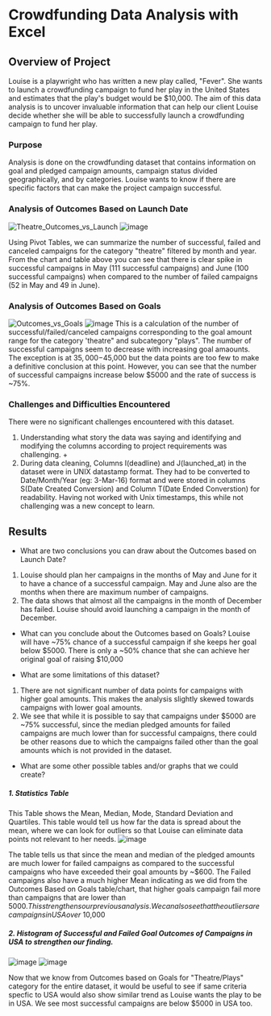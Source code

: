 # Crowdfunding Data Analysis with Excel 
## Overview of Project
Louise is a playwright who has written a new play called, "Fever". She wants to launch a crowdfunding campaign to fund her play in the United States and estimates that the play's budget would be $10,000. The aim of this data analysis is to uncover invaluable information that can help our client Louise decide whether she will be able to successfully launch a crowdfunding campaign to fund her play.
### Purpose
Analysis is done on the crowdfunding dataset that contains information on goal and pledged campaign amounts, campaign status divided geographically, and by categories. Louise wants to know if there are specific factors that can make the project campaign successful. 

### Analysis of Outcomes Based on Launch Date

![Theatre_Outcomes_vs_Launch](https://user-images.githubusercontent.com/75961057/138757504-5047b119-89c2-449a-be61-e027000c56c0.png)
![image](https://user-images.githubusercontent.com/75961057/138769008-aa8cd609-e681-4724-a239-f12d3d47f7aa.png)

Using Pivot Tables, we can summarize the number of successful, failed and canceled campaigns for the category "theatre" filtered by month and year. From the chart and table above you can see that there is clear spike in successful campaigns in May (111 successful campaigns) and June (100 successful campaigns) when compared to the number of failed campaigns (52 in May and 49 in June). 

### Analysis of Outcomes Based on Goals

![Outcomes_vs_Goals](https://user-images.githubusercontent.com/75961057/138758021-e3ad0e8a-2573-481e-93b0-dd13519650ce.png)
![image](https://user-images.githubusercontent.com/75961057/138770227-0ec451b1-e499-4fab-89d8-be963e8e0e67.png)
This is a calculation of the number of successful/failed/canceled campaigns corresponding to the goal amount range for the category 'theatre" and subcategory "plays". The number of successful campaigns seem to decrease with increasing goal amaounts. The exception is at $35,000-$45,000 but the data points are too few to make a definitive conclusion at this point. However, you can see that the number of successful campaigns increase below $5000 and the rate of success is ~75%. 

### Challenges and Difficulties Encountered
There were no significant challenges encountered with this dataset. 
1. Understanding what story the data was saying and identifying and modifying the columns according to project requirements was challenging. +
2. During data cleaning, Columns I(deadline) and J(launched_at) in the dataset were in UNIX datastamp format. They had to be converted to Date/Month/Year (eg: 3-Mar-16) format and were stored in columns S(Date Created Conversion) and Column T(Date Ended Converstion) for readability. Having not worked with Unix timestamps, this while not challenging was a new concept to learn.

## Results

- What are two conclusions you can draw about the Outcomes based on Launch Date?
1. Louise should plan her campaigns in the months of May and June for it to have a chance of a successful campaign. May and June also are the months when there are maximum number of campaigns. 
2. The data shows that almost all the campaigns in the month of December has failed. Louise should avoid launching a campaign in the month of December. 

- What can you conclude about the Outcomes based on Goals?
Louise will have ~75% chance of a successful campaign if she keeps her goal below $5000. There is only a ~50% chance that she can achieve her original goal of raising $10,000

- What are some limitations of this dataset?
1. There are not significant number of data points for campaigns with higher goal amounts. This makes the analysis slightly skewed towards campaigns with lower goal amounts. 
2. We see that while it is possible to say that campaigns under $5000 are ~75% successful, since the median pledged amounts for failed campaigns are much lower than for successful campaigns, there could be other reasons due to which the campaigns failed other than the goal amounts which is not provided in the dataset. 

- What are some other possible tables and/or graphs that we could create?
##### 1. Statistics Table 
This Table shows the Mean, Median, Mode, Standard Deviation and Quartiles. This table would tell us how far the data is spread about the mean, where we can look for outliers so that Louise can eliminate data points not relevant to her needs. 
![image](https://user-images.githubusercontent.com/75961057/138793226-64b7fcbf-f1f0-4abe-83ee-1dead6b9f5ed.png)

The table tells us that since the mean and median of the pledged amounts are much lower for failed campaigns as compared to the successful campaigns who have exceeded their goal amounts by ~$600. The Failed campaigns also have a much higher Mean indicating as we did from the Outcomes Based on Goals table/chart, that higher goals campaign fail more than campaigns that are lower than $5000. This strengthens our previous analysis. We can also see that the outliers are campaigns in USA over ~$10,000 
 
##### 2. Histogram of Successful and Failed Goal Outcomes of Campaigns in USA to strengthen our finding. 
 ![image](https://user-images.githubusercontent.com/75961057/138794104-0b5cd532-ec86-4604-a1c4-6c2d961bba6e.png)
  ![image](https://user-images.githubusercontent.com/75961057/138797625-46f948be-8611-42c4-aacd-740369834e76.png)
  
 Now that we know from Outcomes based on Goals for "Theatre/Plays" category for the entire dataset, it would be useful to see if same criteria specfic to USA would also show similar trend as Louise wants the play to be in USA. We see most successful campaigns are below $5000 in USA too. 
